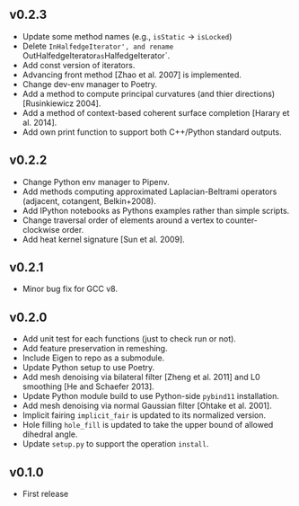 v0.2.3
---
*   Update some method names (e.g., `isStatic` -> `isLocked`)
*   Delete `InHalfedgeIterator', and rename `OutHalfedgeIterator` as `HalfedgeIterator`.
*   Add const version of iterators.
*   Advancing front method [Zhao et al. 2007] is implemented.
*   Change dev-env manager to Poetry.
*   Add a method to compute principal curvatures (and thier directions) [Rusinkiewicz 2004].
*   Add a method of context-based coherent surface completion [Harary et al. 2014].
*   Add own print function to support both C++/Python standard outputs.

v0.2.2
---
*   Change Python env manager to Pipenv.
*   Add methods computing approximated Laplacian-Beltrami operators (adjacent, cotangent, Belkin+2008).
*   Add IPython notebooks as Pythons examples rather than simple scripts.
*   Change traversal order of elements around a vertex to counter-clockwise order.
*   Add heat kernel signature [Sun et al. 2009].

v0.2.1
---
*   Minor bug fix for GCC v8.

v0.2.0
---
*   Add unit test for each functions (just to check run or not).
*   Add feature preservation in remeshing.
*   Include Eigen to repo as a submodule.
*   Update Python setup to use Poetry.
*   Add mesh denoising via bilateral filter [Zheng et al. 2011] and L0 smoothing [He and Schaefer 2013].
*   Update Python module build to use Python-side `pybind11` installation.
*   Add mesh denoising via normal Gaussian filter [Ohtake et al. 2001].
*   Implicit fairing `implicit_fair` is updated to its normalized version.
*   Hole filling `hole_fill` is updated to take the upper bound of allowed dihedral angle.
*   Update `setup.py` to support the operation `install`.

v0.1.0
---
*   First release
